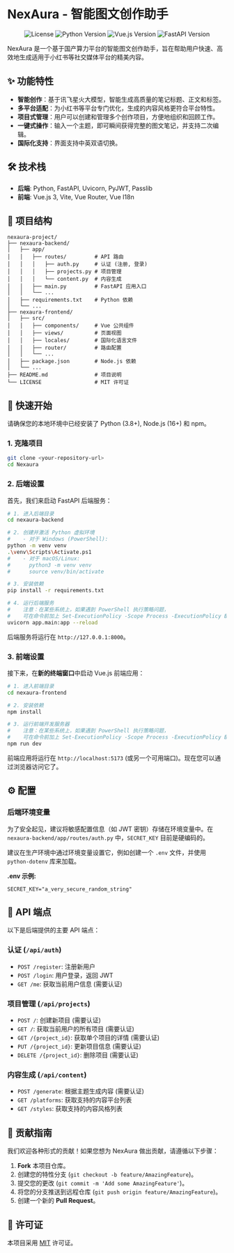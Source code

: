 # NexAura - 智能图文创作助手

<p align="center">
  <img src="https://img.shields.io/badge/license-MIT-blue.svg" alt="License">
  <img src="https://img.shields.io/badge/python-3.8+-blue.svg" alt="Python Version">
  <img src="https://img.shields.io/badge/vue.js-3.x-green.svg" alt="Vue.js Version">
  <img src="https://img.shields.io/badge/FastAPI-0.x-black.svg" alt="FastAPI Version">
</p>

NexAura 是一个基于国产算力平台的智能图文创作助手，旨在帮助用户快速、高效地生成适用于小红书等社交媒体平台的精美内容。

## ✨ 功能特性

- **智能创作**：基于讯飞星火大模型，智能生成高质量的笔记标题、正文和标签。
- **多平台适配**：为小红书等平台专门优化，生成的内容风格更符合平台特性。
- **项目式管理**：用户可以创建和管理多个创作项目，方便地组织和回顾工作。
- **一键式操作**：输入一个主题，即可瞬间获得完整的图文笔记，并支持二次编辑。
- **国际化支持**：界面支持中英双语切换。

## 🛠️ 技术栈

- **后端**: Python, FastAPI, Uvicorn, PyJWT, Passlib
- **前端**: Vue.js 3, Vite, Vue Router, Vue I18n

## 📂 项目结构

```
nexaura-project/
├── nexaura-backend/
│   ├── app/
│   │   ├── routes/         # API 路由
│   │   │   ├── auth.py     # 认证 (注册, 登录)
│   │   │   ├── projects.py # 项目管理
│   │   │   └── content.py  # 内容生成
│   │   ├── main.py         # FastAPI 应用入口
│   │   └── ...
│   ├── requirements.txt    # Python 依赖
│   └── ...
├── nexaura-frontend/
│   ├── src/
│   │   ├── components/     # Vue 公共组件
│   │   ├── views/          # 页面视图
│   │   ├── locales/        # 国际化语言文件
│   │   ├── router/         # 路由配置
│   │   └── ...
│   ├── package.json        # Node.js 依赖
│   └── ...
├── README.md               # 项目说明
└── LICENSE                 # MIT 许可证
```

## 🚀 快速开始

请确保您的本地环境中已经安装了 Python (3.8+), Node.js (16+) 和 npm。

### 1. 克隆项目

```bash
git clone <your-repository-url>
cd Nexaura
```

### 2. 后端设置

首先，我们来启动 FastAPI 后端服务：

```bash
# 1. 进入后端目录
cd nexaura-backend

# 2. 创建并激活 Python 虚拟环境
#    - 对于 Windows (PowerShell):
python -m venv venv
.\venv\Scripts\Activate.ps1
#    - 对于 macOS/Linux:
#      python3 -m venv venv
#      source venv/bin/activate

# 3. 安装依赖
pip install -r requirements.txt

# 4. 运行后端服务
#    注意：在某些系统上，如果遇到 PowerShell 执行策略问题，
#    可在命令前加上 Set-ExecutionPolicy -Scope Process -ExecutionPolicy Bypass;
uvicorn app.main:app --reload
```
后端服务将运行在 `http://127.0.0.1:8000`。

### 3. 前端设置

接下来，在**新的终端窗口**中启动 Vue.js 前端应用：

```bash
# 1. 进入前端目录
cd nexaura-frontend

# 2. 安装依赖
npm install

# 3. 运行前端开发服务器
#    注意：在某些系统上，如果遇到 PowerShell 执行策略问题，
#    可在命令前加上 Set-ExecutionPolicy -Scope Process -ExecutionPolicy Bypass;
npm run dev
```
前端应用将运行在 `http://localhost:5173` (或另一个可用端口)。现在您可以通过浏览器访问它了。

## ⚙️ 配置

### 后端环境变量

为了安全起见，建议将敏感配置信息（如 JWT 密钥）存储在环境变量中。在 `nexaura-backend/app/routes/auth.py` 中，`SECRET_KEY` 目前是硬编码的。

建议在生产环境中通过环境变量设置它，例如创建一个 `.env` 文件，并使用 `python-dotenv` 库来加载。

**.env 示例:**
```
SECRET_KEY="a_very_secure_random_string"
```

## 🔗 API 端点

以下是后端提供的主要 API 端点：

### 认证 (`/api/auth`)
- `POST /register`: 注册新用户
- `POST /login`: 用户登录，返回 JWT
- `GET /me`: 获取当前用户信息 (需要认证)

### 项目管理 (`/api/projects`)
- `POST /`: 创建新项目 (需要认证)
- `GET /`: 获取当前用户的所有项目 (需要认证)
- `GET /{project_id}`: 获取单个项目的详情 (需要认证)
- `PUT /{project_id}`: 更新项目信息 (需要认证)
- `DELETE /{project_id}`: 删除项目 (需要认证)

### 内容生成 (`/api/content`)
- `POST /generate`: 根据主题生成内容 (需要认证)
- `GET /platforms`: 获取支持的内容平台列表
- `GET /styles`: 获取支持的内容风格列表

## 🤝 贡献指南

我们欢迎各种形式的贡献！如果您想为 NexAura 做出贡献，请遵循以下步骤：

1.  **Fork** 本项目仓库。
2.  创建您的特性分支 (`git checkout -b feature/AmazingFeature`)。
3.  提交您的更改 (`git commit -m 'Add some AmazingFeature'`)。
4.  将您的分支推送到远程仓库 (`git push origin feature/AmazingFeature`)。
5.  创建一个新的 **Pull Request**。

## 📄 许可证

本项目采用 [MIT](LICENSE) 许可证。 
